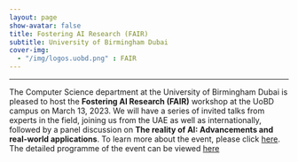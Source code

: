 ```yaml
---
layout: page
show-avatar: false
title: Fostering AI Research (FAIR)
subtitle: University of Birmingham Dubai
cover-img: 
  - "/img/logos.uobd.png" : FAIR 
---
```


---

The Computer Science department at the University of Birmingham Dubai is pleased to host the **Fostering AI Research (FAIR)** workshop at the UoBD campus on March 13, 2023. We will have a series of invited talks from experts in the field, joining us from the UAE as well as internationally, followed by a panel discussion on **The reality of AI: Advancements and real-world applications**. To learn more about the event, please click [here](/about).  The detailed programme of the event can be viewed [here](/programme)
